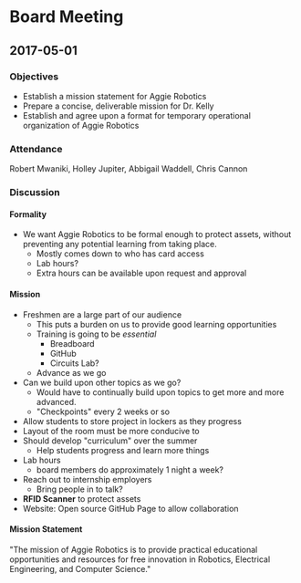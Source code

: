 # Board Meeting
## 2017-05-01

### Objectives
* Establish a mission statement for Aggie Robotics
* Prepare a concise, deliverable mission for Dr. Kelly
* Establish and agree upon a format for temporary operational organization of Aggie Robotics

### Attendance
Robert Mwaniki, Holley Jupiter, Abbigail Waddell, Chris Cannon

### Discussion

#### Formality
* We want Aggie Robotics to be formal enough to protect assets, without preventing any potential learning from taking place.
  * Mostly comes down to who has card access
  * Lab hours?
  * Extra hours can be available upon request and approval

#### Mission
* Freshmen are a large part of our audience
  * This puts a burden on us to provide good learning opportunities
  * Training is going to be _essential_
    * Breadboard
    * GitHub
    * Circuits Lab?
  * Advance as we go
* Can we build upon other topics as we go?
  * Would have to continually build upon topics to get more and more advanced.
  * "Checkpoints" every 2 weeks or so
* Allow students to store project in lockers as they progress
* Layout of the room must be more conducive to
* Should develop "curriculum" over the summer
  * Help students progress and learn more things
* Lab hours
  * board members do approximately 1 night a week?
* Reach out to internship employers
  * Bring people in to talk?
* **RFID Scanner** to protect assets
* Website: Open source GitHub Page to allow collaboration

#### Mission Statement
"The mission of Aggie Robotics is to provide practical educational opportunities and resources for free innovation in Robotics, Electrical Engineering, and Computer Science."

